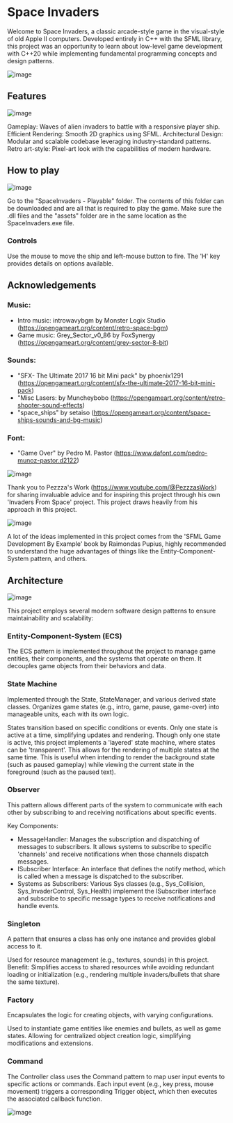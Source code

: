 # Space Invaders
Welcome to Space Invaders, a classic arcade-style game in the visual-style of old Apple II computers. Developed entirely in C++ with the SFML library, this project was an opportunity to learn about low-level game development with C++20 while implementing fundamental programming concepts and design patterns.

![image](https://github.com/user-attachments/assets/55e64e6a-205a-42b3-b3e7-a6d5cabdb3c3)

## Features
![image](https://github.com/user-attachments/assets/ea3d5e55-9df1-4e8e-a3d6-8dafbf797e41)

Gameplay: Waves of alien invaders to battle with a responsive player ship.
Efficient Rendering: Smooth 2D graphics using SFML.
Architectural Design: Modular and scalable codebase leveraging industry-standard patterns.
Retro art-style: Pixel-art look with the capabilities of modern hardware.

## How to play
![image](https://github.com/user-attachments/assets/72d08b47-153a-4e43-b797-26d79b38843c)

Go to the "SpaceInvaders - Playable" folder. The contents of this folder can be downloaded and are all that is required to play the game. Make sure the .dll files and the "assets" folder are in the same location as the SpaceInvaders.exe file.
### Controls
Use the mouse to move the ship and left-mouse button to fire. The 'H' key provides details on options available.

## Acknowledgements
### Music:
- Intro music: introwavybgm by Monster Logix Studio (https://opengameart.org/content/retro-space-bgm)
- Game music: Grey_Sector_v0_86 by FoxSynergy (https://opengameart.org/content/grey-sector-8-bit)
### Sounds:
- "SFX- The Ultimate 2017 16 bit Mini pack" by phoenix1291 (https://opengameart.org/content/sfx-the-ultimate-2017-16-bit-mini-pack)
- "Misc Lasers: by Muncheybobo (https://opengameart.org/content/retro-shooter-sound-effects)
- "space_ships" by setaiso (https://opengameart.org/content/space-ships-sounds-and-bg-music)
### Font:
- "Game Over" by Pedro M. Pastor (https://www.dafont.com/pedro-munoz-pastor.d2122)

![image](https://github.com/user-attachments/assets/a5d202a3-d8f0-49a0-a41a-f393b90d1f65)

Thank you to Pezzza's Work (https://www.youtube.com/@PezzzasWork) for sharing invaluable advice and for inspiring this project through his own 'Invaders From Space' project. This project draws heavily from his approach in this project.

![image](https://github.com/user-attachments/assets/819186db-8b41-4b13-adb6-653af70133c9)

A lot of the ideas implemented in this project comes from the 'SFML Game Development By Example' book by Raimondas Pupius, highly recommended to understand the huge advantages of things like the Entity-Component-System pattern, and others.

## Architecture
![image](https://github.com/user-attachments/assets/33db61b2-b909-4701-816a-c5b26bd38b9a)

This project employs several modern software design patterns to ensure maintainability and scalability:

### Entity-Component-System (ECS)
The ECS pattern is implemented throughout the project to manage game entities, their components, and the systems that operate on them. It decouples game objects from their behaviors and data.

### State Machine
Implemented through the State, StateManager, and various derived state classes. Organizes game states (e.g., intro, game, pause, game-over) into manageable units, each with its own logic.

States transition based on specific conditions or events.
Only one state is active at a time, simplifying updates and rendering.
Though only one state is active, this project implements a 'layered' state machine, where states can be 'transparent'. This allows for the rendering of multiple states at the same time. This is useful when intending to render the background state (such as paused gameplay) while viewing the current state in the foreground (such as the paused text).

### Observer
This pattern allows different parts of the system to communicate with each other by subscribing to and receiving notifications about specific events.

Key Components:
- MessageHandler: Manages the subscription and dispatching of messages to subscribers. It allows systems to subscribe to specific 'channels' and receive notifications when those channels dispatch messages.
- ISubscriber Interface: An interface that defines the notify method, which is called when a message is dispatched to the subscriber.
- Systems as Subscribers: Various Sys classes (e.g., Sys_Collision, Sys_InvaderControl, Sys_Health) implement the ISubscriber interface and subscribe to specific message types to receive notifications and handle events.

### Singleton
A pattern that ensures a class has only one instance and provides global access to it.

Used for resource management (e.g., textures, sounds) in this project.
Benefit: Simplifies access to shared resources while avoiding redundant loading or initialization (e.g., rendering multiple invaders/bullets that share the same texture).

### Factory
Encapsulates the logic for creating objects, with varying configurations.

Used to instantiate game entities like enemies and bullets, as well as game states. Allowing for centralized object creation logic, simplifying modifications and extensions.

### Command
The Controller class uses the Command pattern to map user input events to specific actions or commands. Each input event (e.g., key press, mouse movement) triggers a corresponding Trigger object, which then executes the associated callback function.

![image](https://github.com/user-attachments/assets/6f229755-bdb8-457a-b57a-42687be96a47)
